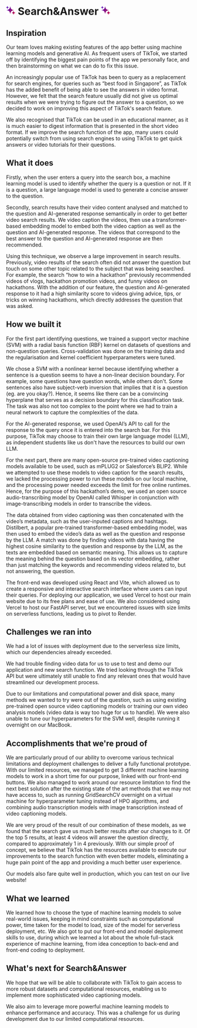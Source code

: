 # <img src="logo.png" alt="Search&Answer Logo" width="25"/> Search&Answer <img src="logo.png" alt="Search&Answer Logo" width="25"/>

## Inspiration
Our team loves making existing features of the app better using machine learning models and generative AI. As frequent users of TikTok, we started off by identifying the biggest pain points of the app we personally face, and then brainstorming on what we can do to fix this issue.

An increasingly popular use of TikTok has been to query as a replacement for search engines, for queries such as “best food in Singapore”, as TikTok has the added benefit of being able to see the answers in video format. However, we felt that the search feature usually did not give us optimal results when we were trying to figure out the answer to a question, so we decided to work on improving this aspect of TikTok's search feature.

We also recognised that TikTok can be used in an educational manner, as it is much easier to digest information that is presented in the short video format. If we improve the search function of the app, many users could potentially switch from using search engines to using TikTok to get quick answers or video tutorials for their questions.

## What it does
Firstly, when the user enters a query into the search box, a machine learning model is used to identify whether the query is a question or not. If it is a question, a large language model is used to generate a concise answer to the question.

Secondly, search results have their video content analysed and matched to the question and AI-generated response semantically in order to get better video search results. We video caption the videos, then use a transformer-based embedding model to embed both the video caption as well as the question and AI-generated response. The videos that correspond to the best answer to the question and AI-generated response are then recommended. 

Using this technique, we observe a large improvement in search results. Previously, video results of the search often did not answer the question but touch on some other topic related to the subject that was being searched. For example, the search “how to win a hackathon” previously recommended videos of vlogs, hackathon promotion videos, and funny videos on hackathons. With the addition of our feature, the question and AI-generated response to it had a high similarity score to videos giving advice, tips, or tricks on winning hackathons, which directly addresses the question that was asked.

## How we built it
For the first part identifying questions, we trained a support vector machine (SVM) with a radial basis function (RBF) kernel on datasets of questions and non-question queries. Cross-validation was done on the training data and the regularisation and kernel coefficient hyperparameters were tuned. 

We chose a SVM with a nonlinear kernel because identifying whether a sentence is a question seems to have a non-linear decision boundary. For example, some questions have question words, while others don't. Some sentences also have subject-verb inversion that implies that it is a question (eg. are you okay?). Hence, it seems like there can be a convincing hyperplane that serves as a decision boundary for this classification task. The task was also not too complex to the point where we had to train a neural network to capture the complexities of the data.

For the AI-generated response, we used OpenAI’s API to call for the response to the query once it is entered into the search bar. For this purpose, TikTok may choose to train their own large language model (LLM), as independent students like us don't have the resources to build our own LLM.

For the next part, there are many open-source pre-trained video captioning models available to be used, such as mPLUG2 or Salesforce’s BLIP2. While we attempted to use these models to video caption for the search results, we lacked the processing power to run these models on our local machine, and the processing power needed exceeds the limit for free online runtimes. Hence, for the purpose of this hackathon’s demo, we used an open source audio-transcribing model by OpenAI called Whisper in conjunction with image-transcribing models in order to transcribe the videos. 

The data obtained from video captioning was then concatenated with the video’s metadata, such as the user-inputed captions and hashtags. Distilbert, a popular pre-trained transformer-based embedding model, was then used to embed the video’s data as well as the question and response by the LLM. A match was done by finding videos with data having the highest cosine similarity to the question and response by the LLM, as the texts are embedded based on semantic meaning. This allows us to capture the meaning behind the question based on its vector embedding, rather than just matching the keywords and recommending videos related to, but not answering, the question.

The front-end was developed using React and Vite, which allowed us to create a responsive and interactive search interface where users can input their queries. 
For deploying our application, we used Vercel to host our main website due to its free plans and ease of use. We also considered using Vercel to host our FastAPI server, but we encountered issues with size limits on serverless functions, leading us to pivot to Render. 

## Challenges we ran into
We had a lot of issues with deployment due to the serverless size limits, which our dependencies already exceeded. 

We had trouble finding video data for us to use to test and demo our application and new search function. We tried looking through the TikTok API but were ultimately still unable to find any relevant ones that would have streamlined our development process.

Due to our limitations and computational power and disk space, many methods we wanted to try were out of the question, such as using existing pre-trained open source video captioning models or training our own video analysis models (video data is way too huge for us to handle). We were also unable to tune our hyperparameters for the SVM well, despite running it overnight on our MacBook.

## Accomplishments that we're proud of
We are particularly proud of our ability to overcome various technical limitations and deployment challenges to deliver a fully functional prototype. With our limited resources, we managed to get 3 different machine learning models to work in a short time for our purpose, linked with our front-end buttons. We also managed to work around our resource limitation to find the next best solution after the existing state of the art methods that we may not have access to, such as running GridSearchCV overnight on a virtual machine for hyperparameter tuning instead of HPO algorithms, and combining audio transcription models with image transcription instead of video captioning models.

We are very proud of the result of our combination of these models, as we found that the search gave us much better results after our changes to it. Of the top 5 results, at least 4 videos will answer the question directly, compared to approximately 1 in 4 previously. With our simple proof of concept, we believe that TikTok has the resources available to execute our improvements to the search function with even better models, eliminating a huge pain point of the app and providing a much better user experience.

Our models also fare quite well in production, which you can test on our live website! 

## What we learned
We learned how to choose the type of machine learning models to solve real-world issues, keeping in mind constraints such as computational power, time taken for the model to load, size of the model for serverless deployment, etc. We also got to put our front-end and model deployment skills to use, during which we learned a lot about the whole full-stack experience of machine learning, from idea conception to   back-end and front-end coding to deployment.

## What's next for Search&Answer
We hope that we will be able to collaborate with TikTok to gain access to more robust datasets and computational resources, enabling us to implement more sophisticated video captioning models.

We also aim to leverage more powerful machine learning models to enhance performance and accuracy. This was a challenge for us during development due to our limited computational resources.
